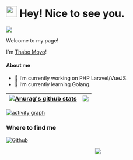 <h1><img src="https://emojis.slackmojis.com/emojis/images/1531849430/4246/blob-sunglasses.gif?1531849430" width="30"/> Hey! Nice to see you.</h1>

<!-- [![Actions Status](https://github.com/thabo-moyo/thabo-moyo/workflows/wakatime-stats/badge.svg)](https://github.com/Promacanthus/Promacanthus/actions)
[![Actions Status](https://github.com/thabo-moyo/thabo-moyo/workflows/update-gh-activity/badge.svg)](https://github.com/thabo-moyo/thabo-moyo/actions) -->
![](https://visitor-badge.glitch.me/badge?page_id=thabo-moyo.thabo-moyo)

<p>Welcome to my page! </br> 

I'm [Thabo Moyo](https://github.com/thabo-moyo)!


<!--
**thabo-moyo/thabo-moyo** is a ✨ _special_ ✨ repository because its `README.md` (this file) appears on your GitHub profile.
-->
<!--
Here are some ideas to get you started:
-->

#### About me

- 🔭 I’m currently working on PHP Laravel/VueJS.
- 🌱 I’m currently learning Golang.
<!--
- 👯 I’m looking to collaborate on ...
- 🤔 I’m looking for help with ...
- 💬 Ask me about ...
- 😄 Pronouns: ...
- ⚡ Fun fact: ...
-->

<!--
<a href="https://github.com/anuraghazra/github-readme-stats&count_private=true&hide=contribs,issues">
  <img align="left" src="https://github-readme-stats.vercel.app/api/pin/?username=thabo-moyo&repo=github-readme-stats" />
</a>
<a href="https://github.com/anuraghazra/convoychat">
  <img align="left" src="https://github-readme-stats.vercel.app/api/pin/?username=thabo-moyo&repo=convoychat" />
</a>
-->

<!-- <p>Visitor count<br><img src="https://profile-counter.glitch.me/thabo-moyo/count.svg" /></p> -->

| <a href="https://github.com/anuraghazra/github-readme-stats"><img align="center" src="https://github-readme-stats.vercel.app/api?username=thabo-moyo&show_icons=true&include_all_commits=true&count_private=true&theme=vue&hide_border=true" alt="Anurag's github stats" /></a> | <a href="https://github.com/anuraghazra/github-readme-stats"><img align="center" src="https://github-readme-stats.vercel.app/api/top-langs/?username=thabo-moyo&layout=compact&theme=vue&hide_border=true" /></a> |
| ------------- | ------------- |

[![activity graph](https://activity-graph.herokuapp.com/graph?username=thabo-moyo&custom_title=Bowen's%20Activity%20Graph&theme=github-light&hide_border=true)](https://github.com/ashutosh00710/github-readme-activity-graph)

<h3>Where to find me</h3>
<p><a href="https://github.com/thabo-moyo" target="_blank"><img alt="Github" src="https://img.shields.io/badge/GitHub-%2312100E.svg?&style=for-the-badge&logo=Github&logoColor=white" /></a>
</p>

<p align="center">
  <img src="https://capsule-render.vercel.app/api?type=waving&color=gradient&height=60&section=footer"/>
</p>
